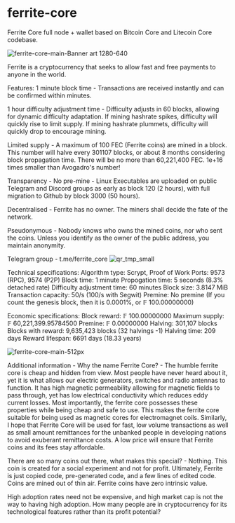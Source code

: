 # ferrite-core
Ferrite Core full node + wallet based on Bitcoin Core and Litecoin Core codebase.

![ferrite-core-main-Banner art 1280-640](https://user-images.githubusercontent.com/101822992/204157973-5025ca19-d12b-4656-9b7a-2f3956b34c9f.png)

Ferrite is a cryptocurrency that seeks to allow fast and free payments to anyone in the world.

Features:
1 minute block time - 
Transactions are received instantly and can be confirmed within minutes.

1 hour difficulty adjustment time - 
Difficulty adjusts in 60 blocks, allowing for dynamic difficulty adaptation.
If mining hashrate spikes, difficulty will quickly rise to limit supply.
If mining hashrate plummets, difficulty will quickly drop to encourage mining.

Limited supply - 
A maximum of 100 FEC (Ferrite coins) are mined in a block. 
This number will halve every 301107 blocks, or about 8 months considering block propagation time.
There will be no more than 60,221,400 FEC. 1e+16 times smaller than Avogadro's number!

Transparency - 
No pre-mine - Linux Executables are uploaded on public Telegram and Discord groups as early as block 120 (2 hours), with full migration to Github by block 3000 (50 hours).

Decentralised - 
Ferrite has no owner. The miners shall decide the fate of the network.

Pseudonymous -
Nobody knows who owns the mined coins, nor who sent the coins. Unless you identify as the owner of the public address, you maintain anonymity.

Telegram group - t.me/ferrite_core
![qr_tmp_small](https://user-images.githubusercontent.com/101822992/204230194-3033d1f4-db50-4559-9656-0cf14662048d.jpg)

Technical specifications:
Algorithm type: Scrypt, Proof of Work
Ports: 9573 (RPC), 9574 (P2P)
Block time: 1 minute
Propogation time: 5 seconds (8.3% detached rate)
Difficulty adjustment time: 60 minutes
Block size: 3.8147 MiB
Transaction capacity: 50/s (100/s with Segwit)
Premine: No premine (If you count the genesis block, then it is 0.0001%, or 𝔽 100.00000000)

Economic specifications:
Block reward: 𝔽 100.00000000
Maximum supply: 𝔽 60,221,399.95784500
Premine: 𝔽 0.00000000
Halving: 301,107 blocks
Blocks with reward: 9,635,423 blocks (32 halvings -1)
Halving time: 209 days
Reward lifespan: 6691 days (18.33 years)


![ferrite-core-main-512px](https://user-images.githubusercontent.com/101822992/204157969-c910673a-44a3-42a8-be9c-957907c05b39.png)

Additional information - 
Why the name Ferrite Core? - The humble ferrite core is cheap and hidden from view. Most people have never heard about it, yet it is what allows our electric generators, switches and radio antennas to function. It has high magnetic permeability allowing for magnetic fields to pass through, yet has low electrical conductivity which reduces eddy current losses. Most importantly, the ferrite core possesses these properties while being cheap and safe to use. This makes the ferrite core suitable for being used as magnetic cores for electromagnet coils. 
Similarly, I hope that Ferrite Core will be used for fast, low volume transactions as well as small amount remittances for the unbanked people in developing nations to avoid exuberant remittance costs. A low price will ensure that Ferrite coins and its fees stay affordable.

There are so many coins out there, what makes this special? - Nothing. This coin is created for a social experiment and not for profit. Ultimately, Ferrite is just copied code, pre-generated code, and a few lines of edited code. Coins are mined out of thin air. Ferrite coins have zero intrinsic value.

High adoption rates need not be expensive, and high market cap is not the way to having high adoption.
How many people are in cryptocurrency for its technological features rather than its profit potential?
